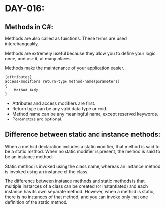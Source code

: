 # DAY-016:

## Methods in C#:

Methods are also called as functions. These terms are used interchangeably.

Methods are extremely useful because they allow you to define your logic once, and use it, at many places.

Methods make the maintenance of your application easier.

```
[attributes]
access-modifiers return-type method-name(parameters)
{
    Method body
}
```

- Attributes and access modifiers are first.
- Return type can be any valid data type or void.
- Method name can be any meaningful name, except reserved keywords.
- Parameters are optional.

## Difference between static and instance methods:

When a method declaration includes a static modifier, that method is said to be a static method. When no static modifier is present, the method is said to be an instance method.

Static method is invoked using the class name, whereas an instance method is invoked using an instance of the class.

The difference between instance methods and static methods is that multiple instances of a class can be created (or instantiated) and each instance has its own separate method. However, when a method is static, there is no instances of that method, and you can invoke only that one definition of the static method.